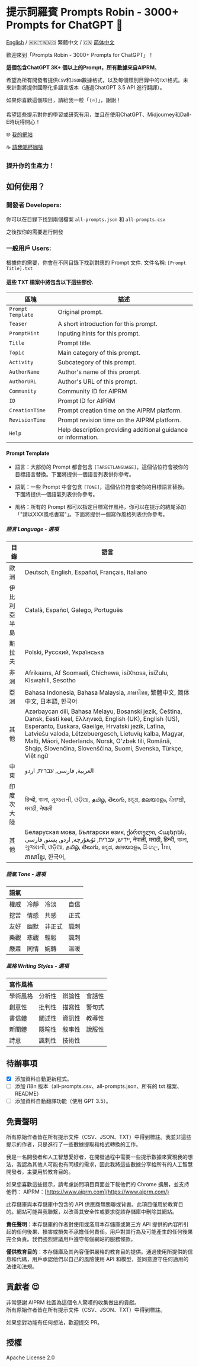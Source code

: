 
# 提示詞羅賓 Prompts Robin - 3000+ Prompts for ChatGPT   🤖 


[English](./README.md) / 🇭🇰🇹🇼🇲🇴 繁體中文 / 🇨🇳 [简体中文](./README_CN.md)

歡迎來到「Prompts Robin - 3000+ Prompts for ChatGPT」！

**這個包含ChatGPT 3K+ 個以上的Prompt，所有數據來自AIPRM**。

希望為所有開發者提供`CSV`和`JSON`數據格式，以及每個類別目錄中的`TXT`格式。未來計劃將提供國際化多語言版本（通過ChatGPT 3.5 API 進行翻譯）。

如果你喜歡這個項目，請給我一粒「（⭐️）」，謝謝！

希望這些提示對你的學習或研究有用，並且在使用ChatGPT、Midjourney和Dall-E時玩得開心！

🌐 [我的網站](https://samsonhoi.com)

☕ [請我喝杯咖啡](https://bmc.link/samson.h)

### 提升你的生產力！ ###

## 如何使用？
### 開發者 Developers: 
你可以在目錄下找到兩個檔案 ``all-prompts.json`` 和 ``all-prompts.csv``

之後按你的需要進行開發

### 一般用戶 Users:

根據你的需要，你會在不同目錄下找到對應的 Prompt 文件. 文件名稱: ``[Prompt Title].txt``

#### 這些 TXT 檔案中將包含以下這些部份.

| 區塊               | 描述                                              |
|-------------------|---------------------------------------------------|
| `Prompt Template` | Original prompt.                                  |
| `Teaser`          | A short introduction for this prompt.             |
| `PromptHint`      | Inputing hints for this prompt.                   |
| `Title`           | Prompt title.                                     |
| `Topic`           | Main category of this prompt.                     |
| `Activity`        | Subcategory of this prompt.                       |
| `AuthorName`      | Author's name of this prompt.                     |
| `AuthorURL`       | Author's URL of this prompt.                      |
| `Community`       | Community ID for AIPRM                            |
| `ID`              | Prompt ID for AIPRM                               |
| `CreationTime`    | Prompt creation time on the AIPRM platform.       |
| `RevisionTime`    | Prompt revision time on the AIPRM platform.       |
| `Help`            | Help description providing additional guidance or information.  |

#### Prompt Template ####

* 語言：大部份的 Prompt 都會包含 `[TARGETLANGUAGE]`，這個佔位符會被你的目標語言替換。下面將提供一個語言列表供你參考。

* 語氣：一些 Prompt 中會包含 `[TONE]`，這個佔位符會被你的目標語言替換。下面將提供一個語氣列表供你參考。

* 風格：所有的 Prompt 都可以指定目標寫作風格，你可以在提示的結尾添加「"請以XXX風格書寫"」。下面將提供一個寫作風格列表供你參考。

##### 語言 Language - 選項 #####

| 目錄                 | 語言                                              |
|------------------|--------------------------------------------------------------------------------------|
| 歐洲         | Deutsch, English, Español, Français, Italiano                    |
| 伊比利亞半島          | Català, Español, Galego, Português                   |
| 斯拉夫	           | Polski, Русский, Українська     |
| 非洲	          | Afrikaans, Af Soomaali, Chichewa, isiXhosa, isiZulu, Kiswahili, Sesotho  |
| 亞洲            | Bahasa Indonesia, Bahasa Malaysia, ภาษาไทย, 繁體中文, 简体中文, 日本語, 한국어        |
| 其他   | Azərbaycan dili, Bahasa Melayu, Bosanski jezik, Čeština, Dansk, Eesti keel, Ελληνικά, English (UK), English (US), Esperanto, Euskara, Gaeilge, Hrvatski jezik, Latīna, Latviešu valoda, Lëtzebuergesch, Lietuvių kalba, Magyar, Malti, Māori, Nederlands, Norsk, O'zbek tili, Română, Shqip, Slovenčina, Slovenščina, Suomi, Svenska, Türkçe, Việt ngữ |
| 中東   | العربية, فارسی, עברית, اردو                                            |
| 印度次大陸 | हिन्दी, বাংলা, ગુજરાતી, ଓଡ଼ିଆ, தமிழ், తెలుగు, ಕನ್ನಡ, മലയാളം, ਪੰਜਾਬੀ, मराठी, नेपाली |
| 其他            | Беларуская мова, Български език, ქართული, Հայերեն, ייִדיש, עברית, ئۇيغۇرچە, اردو, پښتو, فارسی, नेपाली, मराठी, हिन्दी, বাংলা, ગુજરાતી, ଓଡ଼ିଆ, தமிழ், తెలుగు, ಕನ್ನಡ, മലയാളം, සිංහල, ไทย, ភាសាខ្មែរ, 한국어,                |

##### 語氣 Tone - 選項 #####

| 語氣          |          |         |         |
|-------------- |-------------- |------------- |------------- |
| 權威          | 冷靜          | 冷淡         | 自信        |
| 挖苦          | 情感          | 共感         | 正式        |
| 友好          | 幽默          | 非正式       | 諷刺        |
| 樂觀          | 悲觀          | 輕鬆         | 諷刺        |
| 嚴肅          | 同情          | 婉轉         | 溫暖        |


##### 風格 Writing Styles - 選項 #####


| 寫作風格          |                |                |                |
|-----------------|-----------------|-----------------|-----------------|
| 學術風格         | 分析性          | 辯論性          | 會話性          |
| 創意性           | 批判性          | 描寫性          | 警句式          |
| 書信體           | 闡述性          | 資訊性          | 教導性          |
| 新聞體           | 隱喻性          | 敘事性          | 說服性          |
| 詩意             | 諷刺性          | 技術性          |                 |


## 待辦事項

- [x] 添加資料自動更新程式。
- [ ] 添加 i18n 版本（all-prompts.csv、all-prompts.json、所有的 txt 檔案、README）
- [ ] 添加資料自動翻譯功能（使用 GPT 3.5）。

## 免責聲明

所有原始作者皆在所有提示文件（CSV、JSON、TXT）中得到標註。我並非這些提示的作者，只是進行了一些數據提取和格式轉換的工作。

我是一名開發者和人工智慧愛好者，在開發過程中需要一些提示數據來實現我的想法，我認為其他人可能也有同樣的需求，因此我將這些數據分享給所有的人工智慧開發者，主要用於教育目的。

如果您喜歡這些提示，請考慮訪問項目頁面並下載他們的 Chrome 擴展，並支持他們：
AIPRM：[https://www.aiprm.com](https://www.aiprm.com/)

此存儲庫與本存儲庫中包含的 API 供應商無關聯或背書。此項目僅用於教育目的。網站可能與我聯繫，以改善其安全性或要求從該存儲庫中刪除其網站。

**責任聲明**：本存儲庫的作者對使用或濫用本存儲庫或第三方 API 提供的內容所引起的任何後果、損害或損失不承擔任何責任。用戶對其行為及可能產生的任何後果完全負責。我們強烈建議用戶遵守每個網站的服務條款。

**僅供教育目的**：本存儲庫及其內容僅供嚴格的教育目的提供。通過使用所提供的信息和代碼，用戶承認他們以自己的風險使用 API 和模型，並同意遵守任何適用的法律和法規。

## 貢獻者 😍

非常感謝 AIPRM 社區為這個令人驚嘆的收集做出的貢獻。  
所有原始作者皆在所有提示文件（CSV、JSON、TXT）中得到標註。 


如果您對功能有任何想法，歡迎提交 PR。

## 授權

Apache License 2.0

